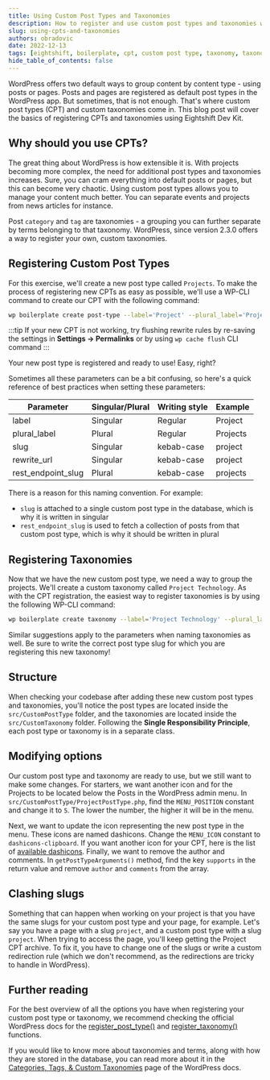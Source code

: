 ```yaml
---
title: Using Custom Post Types and Taxonomies
description: How to register and use custom post types and taxonomies with Eightshift Dev Kit
slug: using-cpts-and-taxonomies
authors: obradovic
date: 2022-12-13
tags: [eightshift, boilerplate, cpt, custom post type, taxonomy, taxonomies, terms]
hide_table_of_contents: false
---
```


 WordPress offers two default ways to group content by content type - using posts or pages. Posts and pages are registered as default post types in the WordPress app. But sometimes, that is not enough. That's where custom post types (CPT) and custom taxonomies come in. This blog post will cover the basics of registering CPTs and taxonomies using Eightshift Dev Kit.

<!--truncate-->
## Why should you use CPTs?
The great thing about WordPress is how extensible it is. With projects becoming more complex, the need for additional post types and taxonomies increases. Sure, you can cram everything into default posts or pages, but this can become very chaotic. Using custom post types allows you to manage your content much better. You can separate events and projects from news articles for instance.

Post `category` and `tag` are taxonomies - a grouping you can further separate by terms belonging to that taxonomy. WordPress, since version 2.3.0 offers a way to register your own, custom taxonomies.

## Registering Custom Post Types
For this exercise, we'll create a new post type called `Projects`. To make the process of registering new CPTs as easy as possible, we'll use a WP-CLI command to create our CPT with the following command:

```bash
wp boilerplate create post-type --label='Project' --plural_label='Projects' --slug='project' --rewrite_url='project' --rest_endpoint_slug='projects'
```

:::tip
If your new CPT is not working, try flushing rewrite rules by re-saving the settings in **Settings -> Permalinks** or by using `wp cache flush` CLI command
:::

Your new post type is registered and ready to use! Easy, right?

Sometimes all these parameters can be a bit confusing, so here's a quick reference of best practices when setting these parameters:

| Parameter          | Singular/Plural | Writing style | Example  |
|--------------------|-----------------|---------------|----------|
| label              | Singular        | Regular       | Project  |
| plural_label       | Plural          | Regular       | Projects |
| slug               | Singular        | kebab-case    | project  |
| rewrite_url        | Singular        | kebab-case    | project  |
| rest_endpoint_slug | Plural          | kebab-case    | projects |

There is a reason for this naming convention. For example:
- `slug` is attached to a single custom post type in the database, which is why it is written in singular
- `rest_endpoint_slug` is used to fetch a collection of posts from that custom post type, which is why it should be written in plural

## Registering Taxonomies
Now that we have the new custom post type, we need a way to group the projects. We'll create a custom taxonomy called `Project Technology`. As with the CPT registration, the easiest way to register taxonomies is by using the following WP-CLI command:

```bash
wp boilerplate create taxonomy --label='Project Technology' --plural_label='Project Technologies' --slug='project-technology' --rest_endpoint_slug='project-technologies' --post_type_slug='project'
```

Similar suggestions apply to the parameters when naming taxonomies as well. Be sure to write the correct post type slug for which you are registering this new taxonomy!

## Structure
When checking your codebase after adding these new custom post types and taxonomies, you'll notice the post types are located inside the `src/CustomPostType` folder, and the taxonomies are located inside the `src/CustomTaxonomy` folder. Following the **Single Responsibility Principle**, each post type or taxonomy is in a separate class.

## Modifying options
Our custom post type and taxonomy are ready to use, but we still want to make some changes. For starters, we want another icon and for the Projects to be located below the Posts in the WordPress admin menu. In `src/CustomPostType/ProjectPostType.php`, find the `MENU_POSITION` constant and change it to `5`. The lower the number, the higher it will be in the menu.

Next, we want to update the icon representing the new post type in the menu. These icons are named dashicons. Change the `MENU_ICON` constant to `dashicons-clipboard`. If you want another icon for your CPT, here is the list of [available dashicons](https://developer.wordpress.org/resource/dashicons/). Finally, we want to remove the author and comments. In `getPostTypeArguments()` method, find the key `supports` in the return value and remove `author` and `comments` from the array.

## Clashing slugs
Something that can happen when working on your project is that you have the same slugs for your custom post type and your page, for example. Let's say you have a page with a slug `project`, and a custom post type with a slug `project`. When trying to access the page, you'll keep getting the Project CPT archive. To fix it, you have to change one of the slugs or write a custom redirection rule (which we don't recommend, as the redirections are tricky to handle in WordPress).

## Further reading
For the best overview of all the options you have when registering your custom post type or taxonomy, we recommend checking the official WordPress docs for the [register_post_type()](https://developer.wordpress.org/reference/functions/register_post_type/) and [register_taxonomy()](https://developer.wordpress.org/reference/functions/register_taxonomy/) functions.

If you would like to know more about taxonomies and terms, along with how they are stored in the database, you can read more about it in the [Categories, Tags, & Custom Taxonomies](https://developer.wordpress.org/themes/basics/categories-tags-custom-taxonomies/) page of the WordPress docs.
